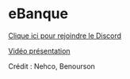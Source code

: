 # eBanque
 
[Clique ici pour rejoindre le Discord](https://discord.gg/5dev)

[Vidéo présentation](https://youtu.be/N3HttZ7VNNA)

<p>Crédit : Nehco, Benourson </p>